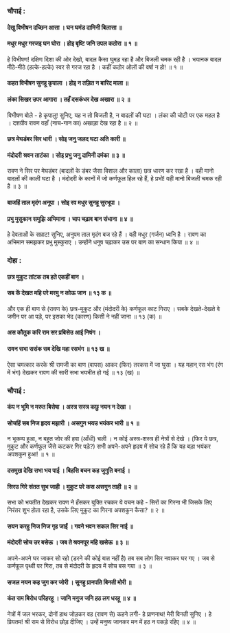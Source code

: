 ### चौपाई :

#### देखु विभीषन दच्छिन आसा । घन घमंड दामिनी बिलासा ॥
#### मधुर मधुर गरजइ घन घोरा । होइ बृष्टि जनि उपल कठोरा ॥ १ ॥

हे विभीषण! दक्षिण दिशा की ओर देखो, बादल कैसा घुमड़ रहा है और बिजली चमक रही है । भयानक बादल मीठे-मीठे (हल्के-हल्के) स्वर से गरज रहा है । कहीं कठोर ओलों की वर्षा न हो! ॥ १ ॥

#### कहत विभीषन सुनहू कृपाला । होइ न तड़ित न बारिद माला ॥
#### लंका सिखर उपर आगारा । तहँ दसकंधर देख अखारा ॥ २ ॥

विभीषण बोले - हे कृपालु! सुनिए, यह न तो बिजली है, न बादलों की घटा । लंका की चोटी पर एक महल है । दशग्रीव रावण वहाँ (नाच-गान का) अखाड़ा देख रहा है ॥ २ ॥

#### छत्र मेघडंबर सिर धारी । सोइ जनु जलद घटा अति कारी ॥
#### मंदोदरी श्रवन ताटंका । सोइ प्रभु जनु दामिनी दमंका ॥ ३ ॥

रावण ने सिर पर मेघडंबर (बादलों के डंबर जैसा विशाल और काला) छत्र धारण कर रखा है । वही मानो बादलों की काली घटा है । मंदोदरी के कानों में जो कर्णफूल हिल रहे हैं, हे प्रभो! वही मानो बिजली चमक रही है ॥ ३ ॥

#### बाजहिं ताल मृदंग अनूपा । सोइ रव मधुर सुनहू सुरभूपा ।
#### प्रभु मुसुकान समुझि अभिमाना । चाप चढ़ाव बान संधाना ॥ ४ ॥

हे देवताओं के सम्राट! सुनिए, अनुपम ताल मृदंग बज रहे हैं । वही मधुर (गर्जन) ध्वनि है । रावण का अभिमान समझकर प्रभु मुस्कुराए । उन्होंने धनुष चढ़ाकर उस पर बाण का सन्धान किया ॥ ४ ॥

### दोहा :

#### छत्र मुकुट तांटक तब हते एकहीं बान ।
#### सब कें देखत महि परे मरमु न कोऊ जान ॥ १३ क ॥

और एक ही बाण से (रावण के) छत्र-मुकुट और (मंदोदरी के) कर्णफूल काट गिराए । सबके देखते-देखते वे जमीन पर आ पड़े, पर इसका भेद (कारण) किसी ने नहीं जाना ॥ १३ (क) ॥

#### अस कौतुक करि राम सर प्रबिसेउ आई निषंग ।
#### रावन सभा ससंक सब देखि महा रसभंग ॥ १३ ख ॥

ऐसा चमत्कार करके श्री रामजी का बाण (वापस) आकर (फिर) तरकस में जा घुसा । यह महान् रस भंग (रंग में भंग) देखकर रावण की सारी सभा भयभीत हो गई ॥ १३ (ख) ॥

### चौपाई :

#### कंप न भूमि न मरुत बिसेषा । अस्त्र सस्त्र कछु नयन न देखा ।
#### सोचहिं सब निज हृदय मझारी । असगुन भयउ भयंकर भारी ॥ १ ॥

न भूकम्प हुआ, न बहुत जोर की हवा (आँधी) चली । न कोई अस्त्र-शस्त्र ही नेत्रों से देखे । (फिर ये छत्र, मुकुट और कर्णफूल जैसे कटकर गिर पड़े?) सभी अपने-अपने हृदय में सोच रहे हैं कि यह बड़ा भयंकर अपशकुन हुआ! ॥ १ ॥

#### दसमुख देखि सभा भय पाई । बिहसि बचन कह जुगुति बनाई ।
#### सिरउ गिरे संतत सुभ जाही । मुकुट परे कस असगुन ताही ॥ २ ॥

सभा को भयतीत देखकर रावण ने हँसकर युक्ति रचकर ये वचन कहे - सिरों का गिरना भी जिसके लिए निरंतर शुभ होता रहा है, उसके लिए मुकुट का गिरना अपशकुन कैसा? ॥ २ ॥

#### सयन करहु निज निज गृह जाईं । गवने भवन सकल सिर नाई ॥
#### मंदोदरी सोच उर बसेऊ । जब ते श्रवनपूर महि खसेऊ ॥ ३ ॥

अपने-अपने घर जाकर सो रहो (डरने की कोई बात नहीं है) तब सब लोग सिर नवाकर घर गए । जब से कर्णफूल पृथ्वी पर गिरा, तब से मंदोदरी के हृदय में सोच बस गया ॥ ३ ॥

#### सजल नयन कह जुग कर जोरी । सुनहु प्रानपति बिनती मोरी ॥
#### कंत राम बिरोध परिहरहू । जानि मनुज जनि हठ लग धरहू ॥ ४ ॥

नेत्रों में जल भरकर, दोनों हाथ जोड़कर वह (रावण से) कहने लगी- हे प्राणनाथ! मेरी विनती सुनिए । हे प्रियतम! श्री राम से विरोध छोड़ दीजिए । उन्हें मनुष्य जानकर मन में हठ न पकड़े रहिए ॥ ४ ॥